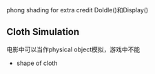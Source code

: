 phong shading for extra credit
DoIdle()和Display()

## Cloth Simulation

电影中可以当作physical object模拟，游戏中不能
- shape of cloth